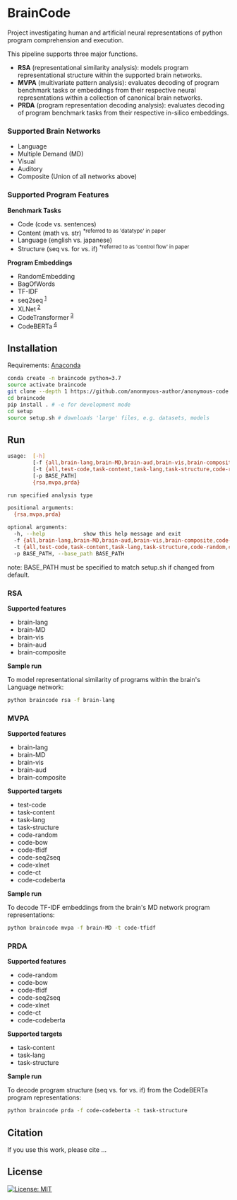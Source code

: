 # BrainCode

Project investigating human and artificial neural representations of python program comprehension and execution.

This pipeline supports three major functions.

-   **RSA** (representational similarity analysis): models program representational structure within the supported brain networks.
-   **MVPA** (multivariate pattern analysis): evaluates decoding of program benchmark tasks or embeddings from their respective neural representations within a collection of canonical brain networks.
-   **PRDA** (program representation decoding analysis): evaluates decoding of program benchmark tasks from their respective in-silico embeddings.

### Supported Brain Networks

-   Language
-   Multiple Demand (MD)
-   Visual
-   Auditory
-   Composite (Union of all networks above)

### Supported Program Features

**Benchmark Tasks**

-   Code (code vs. sentences)
-   Content (math vs. str) <sup>\*referred to as 'datatype' in paper</sup>
-   Language (english vs. japanese)
-   Structure (seq vs. for vs. if) <sup>\*referred to as 'control flow' in paper</sup>

**Program Embeddings**

-   RandomEmbedding
-   BagOfWords
-   TF-IDF
-   seq2seq<sup> [1](https://github.com/IBM/pytorch-seq2seq)</sup>
-   XLNet<sup> [2](https://arxiv.org/pdf/1906.08237.pdf)</sup>
-   CodeTransformer<sup> [3](https://arxiv.org/pdf/2103.11318.pdf)</sup>
-   CodeBERTa<sup> [4](https://huggingface.co/huggingface/CodeBERTa-small-v1)</sup>

## Installation

Requirements: [Anaconda](https://conda.io/projects/conda/en/latest/user-guide/install/index.html)

```bash
conda create -n braincode python=3.7
source activate braincode
git clone --depth 1 https://github.com/anonmyous-author/anonymous-code
cd braincode
pip install . # -e for development mode
cd setup
source setup.sh # downloads 'large' files, e.g. datasets, models
```

## Run

```bash
usage:  [-h]
        [-f {all,brain-lang,brain-MD,brain-aud,brain-vis,brain-composite,code-random,code-bow,code-tfidf,code-seq2seq,code-xlnet,code-ct,code-codeberta}]
        [-t {all,test-code,task-content,task-lang,task-structure,code-random,code-bow,code-tfidf,code-seq2seq,code-xlnet,code-ct,code-codeberta}]
        [-p BASE_PATH]
        {rsa,mvpa,prda}

run specified analysis type

positional arguments:
  {rsa,mvpa,prda}

optional arguments:
  -h, --help            show this help message and exit
  -f {all,brain-lang,brain-MD,brain-aud,brain-vis,brain-composite,code-random,code-bow,code-tfidf,code-seq2seq,code-xlnet,code-ct,code-codeberta}, --feature {all,brain-lang,brain-MD,brain-aud,brain-vis,code-random,code-bow,code-tfidf,code-seq2seq,code-xlnet,code-ct,code-codeberta}
  -t {all,test-code,task-content,task-lang,task-structure,code-random,code-bow,code-tfidf,code-seq2seq,code-xlnet,code-ct,code-codeberta}, --target {all,test-code,task-content,task-lang,task-structure,code-random,code-bow,code-tfidf,code-seq2seq,code-xlnet,code-ct,code-codeberta}
  -p BASE_PATH, --base_path BASE_PATH
```

note: BASE_PATH must be specified to match setup.sh if changed from default.

### RSA

**Supported features**

-   brain-lang
-   brain-MD
-   brain-vis
-   brain-aud
-   brain-composite

**Sample run**

To model representational similarity of programs within the brain's Language network:

```bash
python braincode rsa -f brain-lang
```

### MVPA

**Supported features**

-   brain-lang
-   brain-MD
-   brain-vis
-   brain-aud
-   brain-composite

**Supported targets**

-   test-code
-   task-content
-   task-lang
-   task-structure
-   code-random
-   code-bow
-   code-tfidf
-   code-seq2seq
-   code-xlnet
-   code-ct
-   code-codeberta

**Sample run**

To decode TF-IDF embeddings from the brain's MD network program representations:

```bash
python braincode mvpa -f brain-MD -t code-tfidf
```

### PRDA

**Supported features**

-   code-random
-   code-bow
-   code-tfidf
-   code-seq2seq
-   code-xlnet
-   code-ct
-   code-codeberta

**Supported targets**

-   task-content
-   task-lang
-   task-structure

**Sample run**

To decode program structure (seq vs. for vs. if) from the CodeBERTa program representations:

```bash
python braincode prda -f code-codeberta -t task-structure
```

## Citation

If you use this work, please cite ...

## License

[![License: MIT](https://img.shields.io/badge/License-MIT-blue.svg)](https://opensource.org/licenses/MIT)
